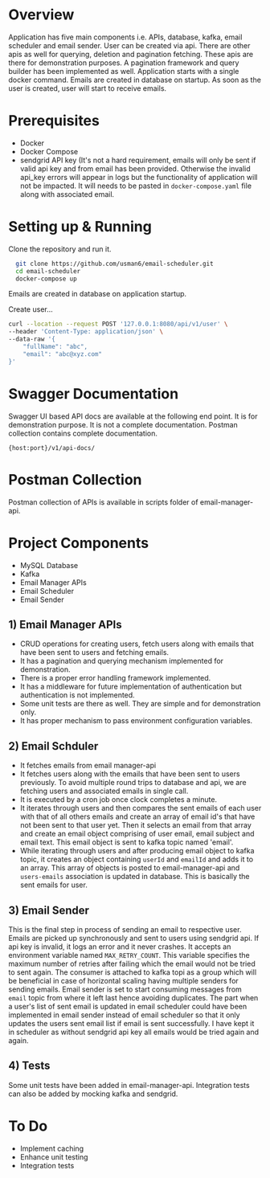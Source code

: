 # Overview

Application has five main components i.e. APIs, database, kafka, email scheduler and email sender. User can be created via api. There are other apis as well for querying, deletion and pagination fetching. These apis are there for demonstration purposes. A pagination framework and query builder has been implemented as well. Application starts with a single docker command. Emails are created in database on startup. As soon as the user is created, user will start to receive emails.

# Prerequisites

- Docker
- Docker Compose
- sendgrid API key (It's not a hard requirement, emails will only be sent if valid api key and from email has been provided. Otherwise the invalid api_key errors will appear in logs but the functionality of application will not be impacted. It will needs to be pasted in ```docker-compose.yaml``` file along with associated email.

# Setting up & Running

Clone the repository and run it.

```bash
  git clone https://github.com/usman6/email-scheduler.git
  cd email-scheduler
  docker-compose up
```
Emails are created in database on application startup.

Create user...

```bash
curl --location --request POST '127.0.0.1:8080/api/v1/user' \
--header 'Content-Type: application/json' \
--data-raw '{
    "fullName": "abc",
    "email": "abc@xyz.com"
}'
```

# Swagger Documentation

Swagger UI based API docs are available at the following end point. It is for demonstration purpose. It is not a complete documentation. Postman collection contains complete documentation.

```{host:port}/v1/api-docs/```

# Postman Collection

Postman collection of APIs is available in scripts folder of email-manager-api.

# Project Components

- MySQL Database
- Kafka
- Email Manager APIs
- Email Scheduler
- Email Sender


## 1) Email Manager APIs

- CRUD operations for creating users, fetch users along with emails that have been sent to users and fetching emails.
- It has a pagination and querying mechanism implemented for demonstration.
- There is a proper error handling framework implemented. 
- It has a middleware for future implementation of authentication but authentication is not implemented.
- Some unit tests are there as well. They are simple and for demonstration only.
- It has proper mechanism to pass environment configuration variables.

## 2) Email Schduler

- It fetches emails from email manager-api
- It fetches users along with the emails that have been sent to users previously. To avoid multiple round trips to database and api, we are fetching users and associated emails in single call.
- It is executed by a cron job once clock completes a minute. 
- It iterates through users and then compares the sent emails of each user with that of all others emails and create an array of email id's that have not been sent to that user yet. Then it selects an email from that array and create an email object comprising of user email, email subject and email text. This email object is sent to kafka topic named 'email'.
- While iterating through users and after producing email object to kafka topic, it creates an object containing ```userId``` and ```emailId``` and adds it to an array. This array of objects is posted to email-manager-api and ```users-emails``` association is updated in database. This is basically the sent emails for user. 

## 3) Email Sender

This is the final step in process of sending an email to respective user. Emails are picked up synchronously and sent to users using sendgrid api. If api key is invalid, it logs an error and it never crashes. It accepts an environment variable named ```MAX_RETRY_COUNT```. This variable specifies the maximum number of retries after failing which the email would not be tried to sent again. The consumer is attached to kafka topi as a group which will be beneficial in case of horizontal scaling having multiple senders for sending emails. Email sender is set to start consuming messages from ```email``` topic from where it left last hence avoiding duplicates. The part when a user's list of sent email is updated in email scheduler could have been implemented in email sender instead of email scheduler so that it only updates the users sent email list if email is sent successfully. I have kept it in scheduler as without sendgrid api key all emails would be tried again and again.

## 4) Tests

Some unit tests have been added in email-manager-api. Integration tests can also be added by mocking kafka and sendgrid. 

# To Do

- Implement caching
- Enhance unit testing
- Integration tests


